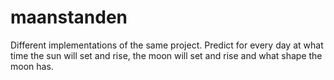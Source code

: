 # maanstanden

Different implementations of the same project. Predict for every day at what time the sun will set and rise, the moon will set and rise and what shape the moon has.
